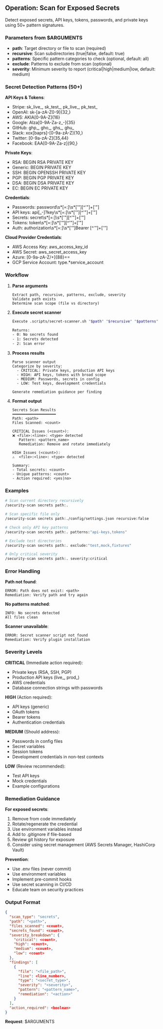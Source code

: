 ## Operation: Scan for Exposed Secrets

Detect exposed secrets, API keys, tokens, passwords, and private keys using 50+ pattern signatures.

### Parameters from $ARGUMENTS

- **path**: Target directory or file to scan (required)
- **recursive**: Scan subdirectories (true|false, default: true)
- **patterns**: Specific pattern categories to check (optional, default: all)
- **exclude**: Patterns to exclude from scan (optional)
- **severity**: Minimum severity to report (critical|high|medium|low, default: medium)

### Secret Detection Patterns (50+)

**API Keys & Tokens**:
- Stripe: sk_live_, sk_test_, pk_live_, pk_test_
- OpenAI: sk-[a-zA-Z0-9]{32,}
- AWS: AKIA[0-9A-Z]{16}
- Google: AIza[0-9A-Za-z_-]{35}
- GitHub: ghp_, gho_, ghs_, ghu_
- Slack: xox[baprs]-[0-9a-zA-Z]{10,}
- Twitter: [0-9a-zA-Z]{35,44}
- Facebook: EAA[0-9A-Za-z]{90,}

**Private Keys**:
- RSA: BEGIN RSA PRIVATE KEY
- Generic: BEGIN PRIVATE KEY
- SSH: BEGIN OPENSSH PRIVATE KEY
- PGP: BEGIN PGP PRIVATE KEY
- DSA: BEGIN DSA PRIVATE KEY
- EC: BEGIN EC PRIVATE KEY

**Credentials**:
- Passwords: password\s*[=:]\s*['\"][^'\"]+['\"]
- API keys: api[_-]?key\s*[=:]\s*['\"][^'\"]+['\"]
- Secrets: secret\s*[=:]\s*['\"][^'\"]+['\"]
- Tokens: token\s*[=:]\s*['\"][^'\"]+['\"]
- Auth: authorization\s*[=:]\s*['\"]Bearer [^'\"]+['\"]

**Cloud Provider Credentials**:
- AWS Access Key: aws_access_key_id
- AWS Secret: aws_secret_access_key
- Azure: [0-9a-zA-Z/+]{88}==
- GCP Service Account: type.*service_account

### Workflow

1. **Parse arguments**
   ```
   Extract path, recursive, patterns, exclude, severity
   Validate path exists
   Determine scan scope (file vs directory)
   ```

2. **Execute secret scanner**
   ```bash
   Execute .scripts/secret-scanner.sh "$path" "$recursive" "$patterns" "$exclude" "$severity"

   Returns:
   - 0: No secrets found
   - 1: Secrets detected
   - 2: Scan error
   ```

3. **Process results**
   ```
   Parse scanner output
   Categorize by severity:
     - CRITICAL: Private keys, production API keys
     - HIGH: API keys, tokens with broad scope
     - MEDIUM: Passwords, secrets in config
     - LOW: Test keys, development credentials

   Generate remediation guidance per finding
   ```

4. **Format output**
   ```
   Secrets Scan Results
   ━━━━━━━━━━━━━━━━━━━━
   Path: <path>
   Files Scanned: <count>

   CRITICAL Issues (<count>):
   ❌ <file>:<line>: <type> detected
      Pattern: <pattern_name>
      Remediation: Remove and rotate immediately

   HIGH Issues (<count>):
   ⚠️  <file>:<line>: <type> detected

   Summary:
   - Total secrets: <count>
   - Unique patterns: <count>
   - Action required: <yes|no>
   ```

### Examples

```bash
# Scan current directory recursively
/security-scan secrets path:.

# Scan specific file only
/security-scan secrets path:./config/settings.json recursive:false

# Check only API key patterns
/security-scan secrets path:. patterns:"api-keys,tokens"

# Exclude test directories
/security-scan secrets path:. exclude:"test,mock,fixtures"

# Only critical severity
/security-scan secrets path:. severity:critical
```

### Error Handling

**Path not found**:
```
ERROR: Path does not exist: <path>
Remediation: Verify path and try again
```

**No patterns matched**:
```
INFO: No secrets detected
All files clean
```

**Scanner unavailable**:
```
ERROR: Secret scanner script not found
Remediation: Verify plugin installation
```

### Severity Levels

**CRITICAL** (Immediate action required):
- Private keys (RSA, SSH, PGP)
- Production API keys (live_, prod_)
- AWS credentials
- Database connection strings with passwords

**HIGH** (Action required):
- API keys (generic)
- OAuth tokens
- Bearer tokens
- Authentication credentials

**MEDIUM** (Should address):
- Passwords in config files
- Secret variables
- Session tokens
- Development credentials in non-test contexts

**LOW** (Review recommended):
- Test API keys
- Mock credentials
- Example configurations

### Remediation Guidance

**For exposed secrets**:
1. Remove from code immediately
2. Rotate/regenerate the credential
3. Use environment variables instead
4. Add to .gitignore if file-based
5. Review git history for exposure
6. Consider using secret management (AWS Secrets Manager, HashiCorp Vault)

**Prevention**:
- Use .env files (never commit)
- Use environment variables
- Implement pre-commit hooks
- Use secret scanning in CI/CD
- Educate team on security practices

### Output Format

```json
{
  "scan_type": "secrets",
  "path": "<path>",
  "files_scanned": <count>,
  "secrets_found": <count>,
  "severity_breakdown": {
    "critical": <count>,
    "high": <count>,
    "medium": <count>,
    "low": <count>
  },
  "findings": [
    {
      "file": "<file_path>",
      "line": <line_number>,
      "type": "<secret_type>",
      "severity": "<severity>",
      "pattern": "<pattern_name>",
      "remediation": "<action>"
    }
  ],
  "action_required": <boolean>
}
```

**Request**: $ARGUMENTS

